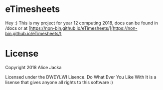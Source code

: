 # eTimesheets

Hey :)
This is my project for year 12 computing 2018, docs can be found in /docs or at [https://non-bin.github.io/eTimesheets/](https://non-bin.github.io/eTimesheets/)

# License

Copyright 2018 Alice Jacka

Licensed under the DWEYLWI Lisence.
Do What Ever You Like With It is a lisense that gives anyone all rights to this software :)